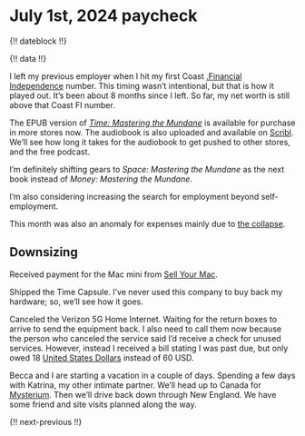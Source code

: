 # July 1st, 2024 paycheck

{!! dateblock !!}

{!! data !!}

I left my previous employer when I hit my first Coast [.Financial Independence](FI) number. This timing wasn’t intentional, but that is how it played out. It’s been about 8 months since I left. So far, my net worth is still above that Coast FI number.

The EPUB version of [*Time: Mastering the Mundane*](https://mastering-the-mundane.com/books/#time-mastering-the-mundane) is available for purchase in more stores now. The audiobook is also uploaded and available on [Scribl](https://www.scribl.com/books/EEDEB8/Time). We’ll see how long it takes for the audiobook to get pushed to other stores, and the free podcast.

I’m definitely shifting gears to *Space: Mastering the Mundane* as the next book instead of *Money: Mastering the Mundane*.

I’m also considering increasing the search for employment beyond self-employment.

This month was also an anomaly for expenses mainly due to [the collapse](https://joshbruce.com/experiences/health-and-wellness/historical-summaries/202406/).

## Downsizing 

Received payment for the Mac mini from [Sell Your Mac](https://www.sellyourmac.com). 

Shipped the Time Capsule. I’ve never used this company to buy back my hardware; so, we’ll see how it goes.

Canceled the Verizon 5G Home Internet. Waiting for the return boxes to arrive to send the equipment back. I also need to call them now because the person who canceled the service said I’d receive a check for unused services. However, instead I received a bill stating I was past due, but only owed 18 [United States Dollars](USD) instead of 60 USD.

Becca and I are starting a vacation in a couple of days. Spending a few days with Katrina, my other intimate partner. We’ll head up to Canada for [Mysterium](https://mysterium.net). Then we’ll drive back down through New England. We have some friend and site visits planned along the way.

{!! next-previous !!}